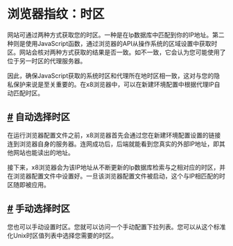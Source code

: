 # 浏览器指纹：时区

网站可通过两种方式获取您的时区。一种是在Ip数据库中匹配到你的IP地址。第二种则是使用JavaScript函数，通过浏览器的API从操作系统的区域设置中获取时区。网站会核对两种方式获取的结果是否一致。如不一致，它会认为您可能使用了位于另一时区的代理服务器。

因此，确保JavaScript获取的系统时区和代理所在地时区相一致，这对与您的隐私保护来说是至关重要的。在x8浏览器中，可以在新建环境配置中根据代理IP自动匹配时区。

## [#](liu-lan-qi-zhi-wen-shi-qu.md#自动选择时区) 自动选择时区 <a href="zi-dong-xuan-ze-shi-qu" id="zi-dong-xuan-ze-shi-qu"></a>

在运行浏览器配置文件之前，x8浏览器首先会通过您在新建环境配置设置的链接连到浏览器自身的服务器。连网成功后，后端就能看到您真实的外部IP地址，即其他网站也能读出的地址。

接下来，x8浏览器会为该IP地址从不断更新的Ip数据库检索与之相对应的时区，并在浏览器配置文件中设置好。一旦该浏览器配置文件被启动，这个与IP相匹配的时区随即被应用。

## [#](liu-lan-qi-zhi-wen-shi-qu.md#手动选择时区) 手动选择时区 <a href="shou-dong-xuan-ze-shi-qu" id="shou-dong-xuan-ze-shi-qu"></a>

您也可以手动设置时区。您就可以访问一个手动配置下拉列表。您可以从这个标准化Unix时区值列表中选择您需要的时区。
